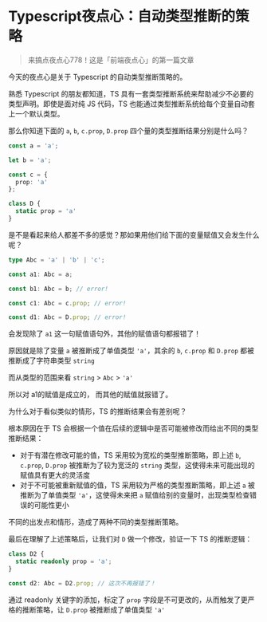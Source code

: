 # Typescript夜点心：自动类型推断的策略

> 来搞点夜点心778！这是「前端夜点心」的第一篇文章

今天的夜点心是关于 Typescript 的自动类型推断策略的。

熟悉 Typescript 的朋友都知道，TS 具有一套类型推断系统来帮助减少不必要的类型声明。即使是面对纯 JS 代码，TS 也能通过类型推断系统给每个变量自动套上一个默认类型。

那么你知道下面的 `a`, `b`, `c.prop`, `D.prop` 四个量的类型推断结果分别是什么吗？

``` ts
const a = 'a';

let b = 'a';

const c = {
  prop: 'a'
};

class D {
  static prop = 'a'
}
```

是不是看起来给人都差不多的感觉？那如果用他们给下面的变量赋值又会发生什么呢？

``` ts
type Abc = 'a' | 'b' | 'c';

const a1: Abc = a;

const b1: Abc = b; // error!

const c1: Abc = c.prop; // error!

const d1: Abc = D.prop; // error!
```

会发现除了 `a1` 这一句赋值语句外，其他的赋值语句都报错了！

原因就是除了变量 `a` 被推断成了单值类型 `'a'`，其余的 `b`, `c.prop` 和 `D.prop` 都被推断成了字符串类型 `string`

而从类型的范围来看 `string` > `Abc` > `'a'`

所以对 a1的赋值是成立的， 而其他的赋值就报错了。

为什么对于看似类似的情形，TS 的推断结果会有差别呢？

根本原因在于 TS 会根据一个值在后续的逻辑中是否可能被修改而给出不同的类型推断结果：

- 对于有潜在修改可能的值，TS 采用较为宽松的类型推断策略，即上述 `b`, `c.prop`, `D.prop` 被推断为了较为宽泛的 `string` 类型，这使得未来可能出现的赋值具有更大的灵活度
- 对于不可能被重新赋值的值，TS 采用较为严格的类型推断策略，即上述 `a` 被推断为了单值类型 `'a'`，这使得未来把 `a` 赋值给别的变量时，出现类型检查错误的可能性更小

不同的出发点和情形，造成了两种不同的类型推断策略。

最后在理解了上述策略后，让我们对 `D` 做一个修改，验证一下 TS 的推断逻辑：

``` ts
class D2 {
  static readonly prop = 'a';
}

const d2: Abc = D2.prop; // 这次不再报错了！
```

通过 readonly 关键字的添加，标定了 `prop` 字段是不可更改的，从而触发了更严格的推断策略，让 `D.prop` 被推断成了单值类型 `'a'`
